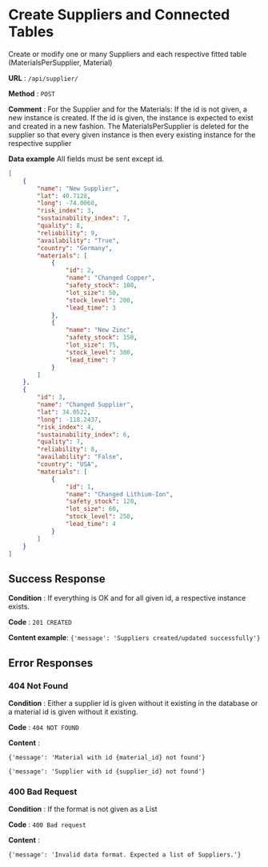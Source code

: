 # Create Suppliers and Connected Tables

Create or modify one or many Suppliers and each respective fitted table (MaterialsPerSupplier, Material)

**URL** : `/api/supplier/`

**Method** : `POST`

**Comment** : For the Supplier and for the Materials: If the id is not given, a new instance is created. If the id is given, the instance is expected to exist and created in a new fashion. The MaterialsPerSupplier is deleted for the supplier so that every given instance is then every existing instance for the respective supplier

**Data example** All fields must be sent except id.

```json
[
    {
        "name": "New Supplier",
        "lat": 40.7128,
        "long": -74.0060,
        "risk_index": 3,
        "sustainability_index": 7,
        "quality": 8,
        "reliability": 9,
        "availability": "True",
        "country": "Germany",
        "materials": [
            {
                "id": 2,
                "name": "Changed Copper",
                "safety_stock": 100,
                "lot_size": 50,
                "stock_level": 200,
                "lead_time": 3
            },
            {
                "name": "New Zinc",
                "safety_stock": 150,
                "lot_size": 75,
                "stock_level": 300,
                "lead_time": 7
            }
        ]
    },
    {
        "id": 3,
        "name": "Changed Supplier",
        "lat": 34.0522,
        "long": -118.2437,
        "risk_index": 4,
        "sustainability_index": 6,
        "quality": 7,
        "reliability": 8,
        "availability": "False",
        "country": "USA",
        "materials": [
            {
                "id": 1,
                "name": "Changed Lithium-Ion",
                "safety_stock": 120,
                "lot_size": 60,
                "stock_level": 250,
                "lead_time": 4
            }
        ]
    }
]
```

## Success Response

**Condition** : If everything is OK and for all given id, a respective instance exists.

**Code** : `201 CREATED`

**Content example**: `{'message': 'Suppliers created/updated successfully'}`

## Error Responses

### 404 Not Found

**Condition** : Either a supplier id is given without it existing in the database or a material id is given without it existing.

**Code** : `404 NOT FOUND`

**Content** : 

`{'message': 'Material with id {material_id} not found'}`

`{'message': 'Supplier with id {supplier_id} not found'}`

### 400 Bad Request

**Condition** : If the format is not given as a List

**Code** : `400 Bad request`

**Content** : 

`{'message': 'Invalid data format. Expected a list of Suppliers.'}`

